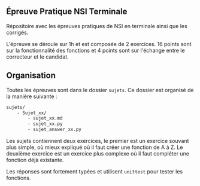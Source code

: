 ## Épreuve Pratique NSI Terminale

Répositoire avec les épreuves pratiques de NSI en terminale ainsi que les corrigés.

L'épreuve se déroule sur 1h et est composée de 2 exercices. 16 points sont sur la fonctionnalité des fonctions et 4 points sont sur l'échange entre le correcteur et le candidat.

## Organisation

Toutes les épreuves sont dans le dossier `sujets`. Ce dossier est organisé de la manière suivante :

```bash
sujets/
    - Sujet_xx/
        - sujet_xx.md
        - sujet_xx.py
        - sujet_answer_xx.py
```

Les sujets contiennent deux exercices, le premier est un exercice souvant plus simple, où mieux expliqué où il faut créer une fonction de A à Z. Le deuxième exercice est un exercice plus complexe où il faut compléter une fonction déjà existante.

Les réponses sont fortement typées et utilisent `unittest` pour tester les fonctions.
